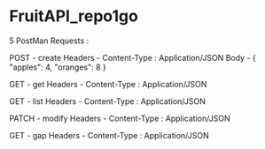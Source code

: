 # FruitAPI_repo1go


5 PostMan Requests :

POST - create
				Headers 	-	Content-Type : Application/JSON
 				Body 		-	{ "apples": 4, "oranges": 8 }

GET - get
				Headers 	- 	Content-Type :  Application/JSON

GET - list
				Headers 	-	Content-Type :  Application/JSON

PATCH - modify
				Headers 	-	Content-Type :  Application/JSON


GET - gap
				Headers 	-	Content-Type :  Application/JSON
